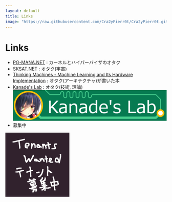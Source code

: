 ```yaml
---
layout: default
title: Links
image: "https://raw.githubusercontent.com/Cra2yPierr0t/Cra2yPierr0t.github.io/master/images/bosyuu.png"
---
```

# Links

* [PG-MANA.NET](https://pg-mana.net) : カーネルとハイパーバイザのオタク
* [SKSAT.NET](https://sksat.net) : オタク(宇宙)
* [Thinking Machines - Machine Learning and Its Hardware Implementation](https://shop.elsevier.com/books/thinking-machines/takano/978-0-12-818279-6) : オタク(アーキテクチャ)が書いた本
* [Kanade's Lab](https://kanade-k-1228.github.io) : オタク(技術, 理論) 
[![](https://raw.githubusercontent.com/Cra2yPierr0t/Cra2yPierr0t.github.io/master/images/kanade.png)](https://kanade-k-1228.github.io)
* 募集中

<img src="https://raw.githubusercontent.com/Cra2yPierr0t/Cra2yPierr0t.github.io/master/images/bosyuu.png?raw=true" width="200">
